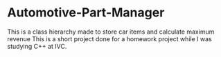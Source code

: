 # Automotive-Part-Manager

This is a class hierarchy made to store car items and calculate maximum revenue
This is a short project done for a homework project while I was studying C++ at IVC. 
